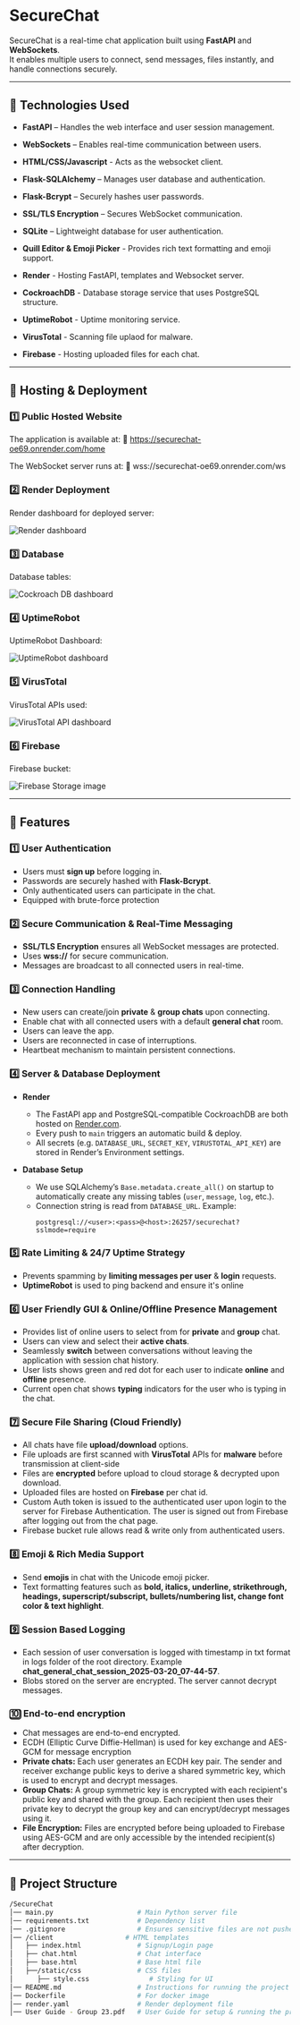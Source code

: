# SecureChat  

SecureChat is a real-time chat application built using **FastAPI** and **WebSockets**.  
It enables multiple users to connect, send messages, files instantly, and handle connections securely.  

---

## 📌 Technologies Used  

- **FastAPI** – Handles the web interface and user session management.  
- **WebSockets** – Enables real-time communication between users.
- **HTML/CSS/Javascript** - Acts as the websocket client.
- **Flask-SQLAlchemy** – Manages user database and authentication.
- **Flask-Bcrypt** – Securely hashes user passwords.
- **SSL/TLS Encryption** – Secures WebSocket communication.
- **SQLite** – Lightweight database for user authentication.
- **Quill Editor & Emoji Picker** - Provides rich text formatting and emoji support.

- **Render** - Hosting FastAPI, templates and Websocket server.
- **CockroachDB** - Database storage service that uses PostgreSQL structure. 
- **UptimeRobot** - Uptime monitoring service.
- **VirusTotal** - Scanning file uplaod for malware.
- **Firebase** - Hosting uploaded files for each chat.


---

## 📌 Hosting & Deployment  

### **1️⃣ Public Hosted Website**  
The application is available at: 🔗 https://securechat-oe69.onrender.com/home 

The WebSocket server runs at: 🔗 wss://securechat-oe69.onrender.com/ws

### **2️⃣ Render Deployment**  
Render dashboard for deployed server:

![Render dashboard](images/render.png?raw=true)

### **3️⃣ Database**
Database tables:

![Cockroach DB dashboard](images/db.png?raw=true)

### **4️⃣ UptimeRobot**
UptimeRobot Dashboard:

![UptimeRobot dashboard](images/uptimerobot.png?raw=true)


### **5️⃣ VirusTotal**
VirusTotal APIs used: 

![VirusTotal API dashboard](images/virustotal.png?raw=true)


### **6️⃣ Firebase**
Firebase bucket: 

![Firebase Storage image](images/firebase.png?raw=true)

---

## 📌 Features

### **1️⃣ User Authentication** 
- Users must **sign up** before logging in.  
- Passwords are securely hashed with **Flask-Bcrypt**.  
- Only authenticated users can participate in the chat.
- Equipped with brute-force protection 

### **2️⃣ Secure Communication & Real-Time Messaging**  
- **SSL/TLS Encryption** ensures all WebSocket messages are protected.  
- Uses **wss://**  for secure communication.
- Messages are broadcast to all connected users in real-time. 

### **3️⃣ Connection Handling**
- New users can create/join **private** & **group chats** upon connecting.
- Enable chat with all connected users with a default **general chat** room.
- Users can leave the app.
- Users are reconnected in case of interruptions.
- Heartbeat mechanism to maintain persistent connections.

### **4️⃣ Server & Database Deployment**
- **Render**  
  - The FastAPI app and PostgreSQL‐compatible CockroachDB are both hosted on [Render.com](https://render.com).  
  - Every push to `main` triggers an automatic build & deploy.  
  - All secrets (e.g. `DATABASE_URL`, `SECRET_KEY`, `VIRUSTOTAL_API_KEY`) are stored in Render’s Environment settings.

- **Database Setup**  
  - We use SQLAlchemy’s `Base.metadata.create_all()` on startup to automatically create any missing tables (`user`, `message`, `log`, etc.).  
  - Connection string is read from `DATABASE_URL`. Example:  
    ```
    postgresql://<user>:<pass>@<host>:26257/securechat?sslmode=require
    ```

### **5️⃣ Rate Limiting & 24/7 Uptime Strategy**  
- Prevents spamming by **limiting messages per user** & **login** requests.  
- **UptimeRobot** is used to ping backend and ensure it's online

### **6️⃣ User Friendly GUI & Online/Offline Presence Management**  
- Provides list of online users to select from for **private** and **group** chat.
- Users can view and select their **active chats**.
- Seamlessly **switch** between conversations without leaving the application with session chat history.
- User lists shows green and red dot for each user to indicate **online** and **offline** presence.
- Current open chat shows **typing** indicators for the user who is typing in the chat.

### **7️⃣ Secure File Sharing (Cloud Friendly)**
- All chats have file **upload/download** options.
- File uploads are first scanned with **VirusTotal** APIs for **malware** before transmission at client-side 
- Files are **encrypted** before upload to cloud storage & decrypted upon download.
- Uploaded files are hosted on **Firebase** per chat id.
- Custom Auth token is issued to the authenticated user upon login to the server for Firebase Authentication. The user is signed out from Firebase after logging out from the chat page. 
- Firebase bucket rule allows read & write only from authenticated users.

### **8️⃣ Emoji & Rich Media Support**  
- Send **emojis** in chat with the Unicode emoji picker.
- Text formatting features such as **bold, italics, underline, strikethrough, headings, superscript/subscript, bullets/numbering list, change font color & text highlight**.

### **9️⃣ Session Based Logging**  
-  Each session of user conversation is logged with timestamp in txt format in logs folder of the root directory. Example **chat_general_chat_session_2025-03-20_07-44-57**.
- Blobs stored on the server are encrypted. The server cannot decrypt messages.

### **🔟 End-to-end encryption**  
- Chat messages are end-to-end encrypted.
- ECDH (Elliptic Curve Diffie-Hellman) is used for key exchange and AES-GCM for message encryption
- **Private chats:** Each user generates an ECDH key pair. The sender and receiver exchange public keys to derive a shared symmetric key, which is used to encrypt and decrypt messages.
- **Group Chats:** A group symmetric key is encrypted with each recipient's public key and shared with the group. Each recipient then uses their private key to decrypt the group key and can encrypt/decrypt messages using it.
- **File Encryption:** Files are encrypted before being uploaded to Firebase using AES-GCM and are only accessible by the intended recipient(s) after decryption.
---

## 📌 Project Structure
```bash
/SecureChat
│── main.py                     # Main Python server file
│── requirements.txt            # Dependency list
│── .gitignore                  # Ensures sensitive files are not pushed to Git
│── /client                  # HTML templates
│   ├── index.html              # Signup/Login page
│   ├── chat.html               # Chat interface
│   ├── base.html               # Base html file
│   ├──/static/css              # CSS files
│      ├── style.css               # Styling for UI
│── README.md                   # Instructions for running the project
│── Dockerfile                  # For docker image
│── render.yaml                 # Render deployment file
│── User Guide - Group 23.pdf   # User Guide for setup & running the project
```